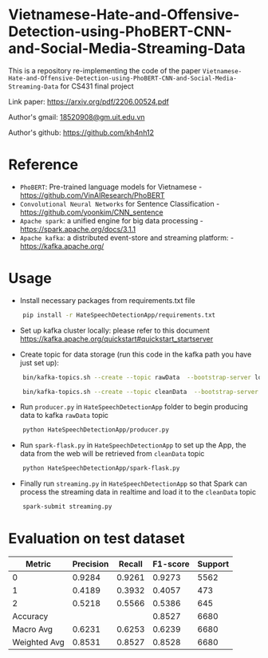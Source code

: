 # Vietnamese-Hate-and-Offensive-Detection-using-PhoBERT-CNN-and-Social-Media-Streaming-Data
This is a repository re-implementing the code of the paper ```Vietnamese-Hate-and-Offensive-Detection-using-PhoBERT-CNN-and-Social-Media-Streaming-Data```  for CS431 final project

Link paper: https://arxiv.org/pdf/2206.00524.pdf

Author's gmail: 18520908@gm.uit.edu.vn

Author's github: https://github.com/kh4nh12

# Reference
- ```PhoBERT```: Pre-trained language models for Vietnamese - https://github.com/VinAIResearch/PhoBERT
- ```Convolutional Neural Networks``` for Sentence Classification - https://github.com/yoonkim/CNN_sentence
- ```Apache spark```: a unified engine for big data processing - https://spark.apache.org/docs/3.1.1
- ```Apache kafka```: a distributed event-store and streaming platform: - https://kafka.apache.org/

# Usage
- Install necessary packages from requirements.txt file
```bash
    pip install -r HateSpeechDetectionApp/requirements.txt
```

- Set up kafka cluster locally: please refer to this document https://kafka.apache.org/quickstart#quickstart_startserver

- Create topic for data storage (run this code in the kafka path you have just set up): 
```bash
    bin/kafka-topics.sh --create --topic rawData  --bootstrap-server localhost:9092

    bin/kafka-topics.sh --create --topic cleanData  --bootstrap-server localhost:9092
```

- Run ```producer.py``` in ```HateSpeechDetectionApp``` folder to begin producing data to kafka ```rawData``` topic
```bash
    python HateSpeechDetectionApp/producer.py
```

- Run ```spark-flask.py``` in ```HateSpeechDetectionApp``` to set up the App, the data from the web will be retrieved from ```cleanData``` topic
```bash
    python HateSpeechDetectionApp/spark-flask.py
```

- Finally run ```streaming.py``` in ```HateSpeechDetectionApp``` so that Spark can process the streaming data in realtime and load it to the ```cleanData``` topic
```bash
    spark-submit streaming.py
```



# Evaluation on test dataset
| Metric | Precision | Recall | F1-score | Support |
|---|---|---|---|---|
| 0 | 0.9284 | 0.9261 | 0.9273 | 5562 |
| 1 | 0.4189 | 0.3932 | 0.4057 | 473 |
| 2 | 0.5218 | 0.5566 | 0.5386 | 645 |
| Accuracy | | | 0.8527 | 6680 |
| Macro Avg | 0.6231 | 0.6253 | 0.6239 | 6680 |
| Weighted Avg | 0.8531 | 0.8527 | 0.8528 | 6680 |
